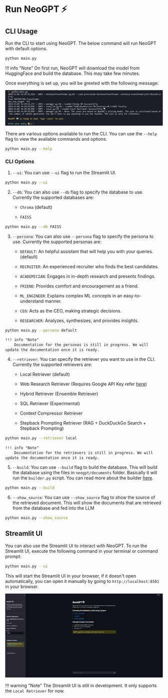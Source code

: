 

# __Run NeoGPT__ ⚡️


## CLI Usage
Run the CLI to start using NeoGPT. The below command will run NeoGPT with default options.

```bash title="Terminal"
python main.py 
```

!!! info "Note"
    On first run, NeoGPT will download the model from HuggingFace and build the database. This may take few minutes.

Once everything is set up, you will be greeted with the following message:

![NeoGPT CLI](asset/cli.png)



There are various options available to run the CLI. You can use the `--help` flag to view the available commands and options.

```bash title="Terminal"
python main.py --help
```

### CLI Options

1. `--ui`: You can use `--ui` flag to run the Streamlit UI.
```bash title="Terminal"
python main.py --ui
```

2. `--db`: You can also use `--db` flag to specify the database to use. Currently the supported databases are:
    - `Chroma` (default)
    
    - `FAISS`
```bash title="Terminal"
python main.py --db FAISS
```

3. `--persona`: You can also use `--persona` flag to specify the persona to use. Currently the supported personas are:

    - `DEFAULT`: An helpful assistant that will help you with your queries. (default)

    - `RECRUITER`: An experienced recruiter who finds the best candidates. 

    - `ACADEMICIAN`: Engages in in-depth research and presents findings. 

    - `FRIEND`: Provides comfort and encouragement as a friend. 

    - `ML_ENGINEER`: Explains complex ML concepts in an easy-to-understand manner.

    - `CEO`: Acts as the CEO, making strategic decisions. 

    - `RESEARCHER`: Analyzes, synthesizes, and provides insights. 
```bash title="Terminal"
python main.py --persona default
```

    !!! info "Note"
        Documentation for the personas is still in progress. We will update the documentation once it is ready.


4. `--retriever`: You can specify the retriever you want to use in the CLI. Currently the supported retrievers are:
    - Local Retriever (default)

    - Web Research Retriever (Requires Google API Key refer [here](/advance/search/))

    - Hybrid Retriever (Ensemble Retriever)

    - SQL Retriever (Experimental)

    - Context Compressor Retriever 
    
    - Stepback Prompting Retriever (RAG + DuckDuckGo Search + Stepback Prompting)
```bash title="Terminal"
python main.py --retriever local
```

    !!! info "Note"
        Documentation for the retrievers is still in progress. We will update the documentation once it is ready.

5. `--build`: You can use `--build` flag to build the database. This will build the database using the files in `neogpt/documents` folder. 
    Basically it will run the `builder.py` script. You can read more about the builder [here](/neogpt-docs/builder/).
```bash title="Terminal"
python main.py --build
```

6. `--show_source`: You can use `--show_source` flag to show the source of the retrieved document. This will show the documents that are retrieved from the database and fed into the LLM
```bash title="Terminal"
python main.py --show_source
```

## Streamlit UI

You can also use the Streamlit UI to interact with NeoGPT. To run the Streamlit UI, execute the following command in your terminal or command prompt:

```bash title="Terminal"
python main.py --ui
```

This will start the Streamlit UI in your browser, if it doesn't open automatically, you can open it manually by going to `http://localhost:8501` in your browser.

![Streamlit UI NeoGPT](./asset/ui.png)


!!! warning "Note"
    The Streamlit UI is still in development. It only supports the `Local Retriever` for now.
    